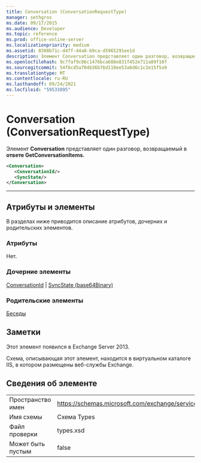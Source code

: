 ```yaml
---
title: Conversation (ConversationRequestType)
manager: sethgros
ms.date: 09/17/2015
ms.audience: Developer
ms.topic: reference
ms.prod: office-online-server
ms.localizationpriority: medium
ms.assetid: 0308b71c-d4ff-44a8-b9ca-d5965291ee1d
description: Элемент Conversation представляет один разговор, возвращаемый в ответе GetConversationItems.
ms.openlocfilehash: 9c7faf9c06c1476bca688e831f452e711a89f10f
ms.sourcegitcommit: 54f6cd5a704b36b76d110ee53a6d6c1c3e15f5a9
ms.translationtype: MT
ms.contentlocale: ru-RU
ms.lasthandoff: 09/24/2021
ms.locfileid: "59533895"
---
```

# <a name="conversation-conversationrequesttype"></a>Conversation (ConversationRequestType)

Элемент **Conversation** представляет один разговор, возвращаемый в **ответе GetConversationItems.** 
  
```XML
<Conversation>
   <ConversationId/>
   <SyncState/>
</Conversation>
```

 ****
## <a name="attributes-and-elements"></a>Атрибуты и элементы

В разделах ниже приводится описание атрибутов, дочерних и родительских элементов.
  
### <a name="attributes"></a>Атрибуты

Нет.
  
### <a name="child-elements"></a>Дочерние элементы

[ConversationId](conversationid.md)  |  [SyncState (base64Binary)](syncstate-base64binary.md)
  
### <a name="parent-elements"></a>Родительские элементы

[Беседы](conversations-ex15websvcsotherref.md)
  
## <a name="remarks"></a>Заметки

Этот элемент появился в Exchange Server 2013.
  
Схема, описывающая этот элемент, находится в виртуальном каталоге IIS, в котором размещены веб-службы Exchange.
  
## <a name="element-information"></a>Сведения об элементе

|||
|:-----|:-----|
|Пространство имен  <br/> |https://schemas.microsoft.com/exchange/services/2006/types  <br/> |
|Имя схемы  <br/> |Схема Types  <br/> |
|Файл проверки  <br/> |types.xsd  <br/> |
|Может быть пустым  <br/> |false  <br/> |
   


